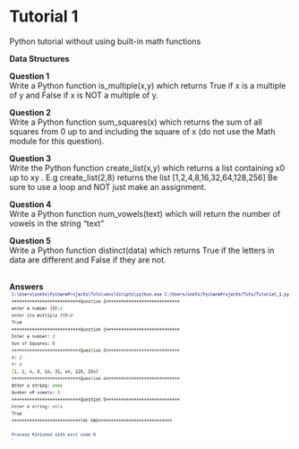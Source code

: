 # Tutorial 1
Python tutorial without using built-in math functions

**Data Structures**

**Question 1**<br/>
Write a Python function is_multiple(x,y) which returns True if x is a multiple of y and False if 
x is NOT a multiple of y.

**Question 2**<br/>
Write a Python function sum_squares(x) which returns the sum of all squares from 0 up to 
and including the square of x (do not use the Math module for this question).

**Question 3**<br/>
Write the Python function create_list(x,y) which returns a list containing x0 up to xy
. E.g 
create_list(2,8) returns the list [1,2,4,8,16,32,64,128,256] 
Be sure to use a loop and NOT just make an assignment.

**Question 4**<br/>
Write a Python function num_vowels(text) which will return the number of vowels in the 
string “text”

**Question 5**<br/>
Write a Python function distinct(data) which returns True if the letters in data are different 
and False if they are not.

<br/>**Answers**<br/>
<img src="py.jpg">


